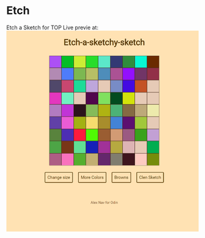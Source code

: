 # Etch
Etch a Sketch for TOP
Live previe at: 
![alt text](https://raw.githubusercontent.com/AlejandroNav/Etch/main/github.io.png)
